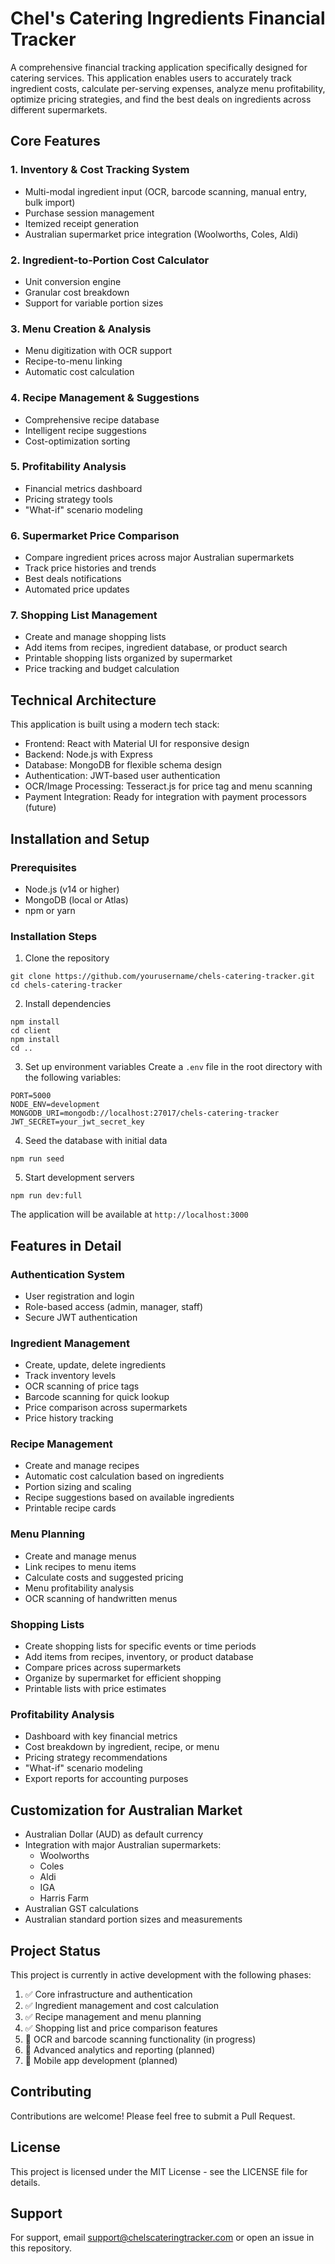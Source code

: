 # Chel's Catering Ingredients Financial Tracker

A comprehensive financial tracking application specifically designed for catering services. This application enables users to accurately track ingredient costs, calculate per-serving expenses, analyze menu profitability, optimize pricing strategies, and find the best deals on ingredients across different supermarkets.

## Core Features

### 1. Inventory & Cost Tracking System
- Multi-modal ingredient input (OCR, barcode scanning, manual entry, bulk import)
- Purchase session management
- Itemized receipt generation
- Australian supermarket price integration (Woolworths, Coles, Aldi)

### 2. Ingredient-to-Portion Cost Calculator
- Unit conversion engine
- Granular cost breakdown
- Support for variable portion sizes

### 3. Menu Creation & Analysis
- Menu digitization with OCR support
- Recipe-to-menu linking
- Automatic cost calculation

### 4. Recipe Management & Suggestions
- Comprehensive recipe database
- Intelligent recipe suggestions
- Cost-optimization sorting

### 5. Profitability Analysis
- Financial metrics dashboard
- Pricing strategy tools
- "What-if" scenario modeling

### 6. Supermarket Price Comparison
- Compare ingredient prices across major Australian supermarkets
- Track price histories and trends
- Best deals notifications
- Automated price updates

### 7. Shopping List Management
- Create and manage shopping lists
- Add items from recipes, ingredient database, or product search
- Printable shopping lists organized by supermarket
- Price tracking and budget calculation

## Technical Architecture

This application is built using a modern tech stack:
- Frontend: React with Material UI for responsive design
- Backend: Node.js with Express
- Database: MongoDB for flexible schema design
- Authentication: JWT-based user authentication
- OCR/Image Processing: Tesseract.js for price tag and menu scanning
- Payment Integration: Ready for integration with payment processors (future)

## Installation and Setup

### Prerequisites
- Node.js (v14 or higher)
- MongoDB (local or Atlas)
- npm or yarn

### Installation Steps
1. Clone the repository
```
git clone https://github.com/yourusername/chels-catering-tracker.git
cd chels-catering-tracker
```

2. Install dependencies
```
npm install
cd client
npm install
cd ..
```

3. Set up environment variables
Create a `.env` file in the root directory with the following variables:
```
PORT=5000
NODE_ENV=development
MONGODB_URI=mongodb://localhost:27017/chels-catering-tracker
JWT_SECRET=your_jwt_secret_key
```

4. Seed the database with initial data
```
npm run seed
```

5. Start development servers
```
npm run dev:full
```

The application will be available at `http://localhost:3000`

## Features in Detail

### Authentication System
- User registration and login
- Role-based access (admin, manager, staff)
- Secure JWT authentication

### Ingredient Management
- Create, update, delete ingredients
- Track inventory levels
- OCR scanning of price tags
- Barcode scanning for quick lookup
- Price comparison across supermarkets
- Price history tracking

### Recipe Management
- Create and manage recipes
- Automatic cost calculation based on ingredients
- Portion sizing and scaling
- Recipe suggestions based on available ingredients
- Printable recipe cards

### Menu Planning
- Create and manage menus
- Link recipes to menu items
- Calculate costs and suggested pricing
- Menu profitability analysis
- OCR scanning of handwritten menus

### Shopping Lists
- Create shopping lists for specific events or time periods
- Add items from recipes, inventory, or product database
- Compare prices across supermarkets
- Organize by supermarket for efficient shopping
- Printable lists with price estimates

### Profitability Analysis
- Dashboard with key financial metrics
- Cost breakdown by ingredient, recipe, or menu
- Pricing strategy recommendations
- "What-if" scenario modeling
- Export reports for accounting purposes

## Customization for Australian Market
- Australian Dollar (AUD) as default currency
- Integration with major Australian supermarkets:
  - Woolworths
  - Coles
  - Aldi
  - IGA
  - Harris Farm
- Australian GST calculations
- Australian standard portion sizes and measurements

## Project Status
This project is currently in active development with the following phases:
1. ✅ Core infrastructure and authentication
2. ✅ Ingredient management and cost calculation
3. ✅ Recipe management and menu planning
4. ✅ Shopping list and price comparison features
5. 🔄 OCR and barcode scanning functionality (in progress)
6. 📅 Advanced analytics and reporting (planned)
7. 📅 Mobile app development (planned)

## Contributing
Contributions are welcome! Please feel free to submit a Pull Request.

## License
This project is licensed under the MIT License - see the LICENSE file for details.

## Support
For support, email support@chelscateringtracker.com or open an issue in this repository.
